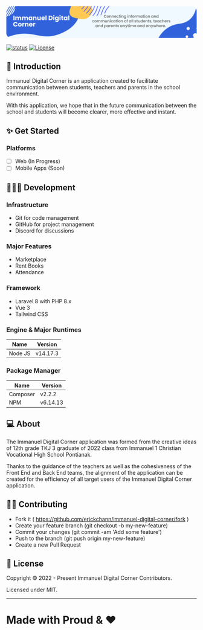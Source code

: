 <img src="assets/readme-banner-rev.png" alt="Immanuel Digital Corner">

[![status](https://img.shields.io/badge/Status-Development-orange)](https://github.com/erickchann/immanuel-digital-corner)
[![License](https://img.shields.io/badge/License-MIT-brightgreen)](https://github.com/erickchann/immanuel-digital-corner#license)

## 🤔 Introduction
Immanuel Digital Corner is an application created to facilitate communication between students, teachers and parents in the school environment.

With this application, we hope that in the future communication between the school and students will become clearer, more effective and instant.

## ✨ Get Started
### Platforms
- [ ] Web (In Progress)
- [ ] Mobile Apps (Soon)

## 👨🏻‍💻 Development
### Infrastructure
- Git for code management
- GitHub for project management
- Discord for discussions

### Major Features
- Marketplace
- Rent Books
- Attendance

### Framework
- Laravel 8 with PHP 8.x
- Vue 3
- Tailwind CSS

### Engine & Major Runtimes
| Name                       | Version  |
| -------------------------- | -------- |
| Node JS                    | v14.17.3 |

### Package Manager
| Name                       | Version  |
| -------------------------- | -------- |
| Composer                   | v2.2.2   |
| NPM                        | v6.14.13 |

## 💻 About
The Immanuel Digital Corner application was formed from the creative ideas of 12th grade TKJ 3 graduate of 2022 class from Immanuel 1 Christian Vocational High School Pontianak.

Thanks to the guidance of the teachers as well as the cohesiveness of the Front End and Back End teams, the alignment of the application can be created for the efficiency of all target users of the Immanuel Digital Corner application.

## 💪🏻 Contributing
- Fork it ( https://github.com/erickchann/immanuel-digital-corner/fork )
- Create your feature branch (git checkout -b my-new-feature)
- Commit your changes (git commit -am 'Add some feature')
- Push to the branch (git push origin my-new-feature)
- Create a new Pull Request

## 📄 License
Copyright © 2022 - Present Immanuel Digital Corner Contributors.

Licensed under MIT.

------------
**Made with Proud & ❤️**
=======
